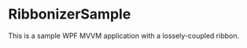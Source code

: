 RibbonizerSample
================

This is a sample WPF MVVM application with a lossely-coupled ribbon.
